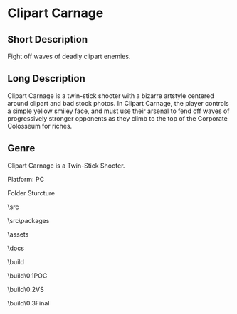 # Clipart Carnage

## Short Description
Fight off waves of deadly clipart enemies.
## Long Description
Clipart Carnage is a twin-stick shooter with a bizarre artstyle centered around clipart and bad stock photos. In Clipart Carnage, the player controls a simple yellow smiley face, and must use their arsenal to fend off waves of progressively stronger opponents as they climb to the top of the Corporate Colosseum for riches.

## Genre
Clipart Carnage is a Twin-Stick Shooter.

Platform: PC

Folder Sturcture

\src

\src\packages

\assets

\docs

\build

\build\0.1POC

\build\0.2VS

\build\0.3Final

